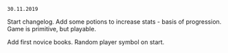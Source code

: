 `30.11.2019`

Start changelog. Add some potions to increase stats - basis of progression.
Game is primitive, but playable.

Add first novice books. Random player symbol on start.
